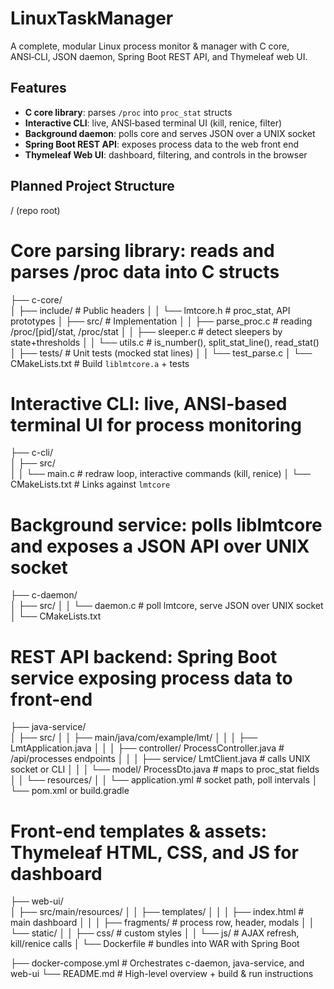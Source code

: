 # LinuxTaskManager

A complete, modular Linux process monitor & manager with C core, ANSI‑CLI, JSON daemon, Spring Boot REST API, and Thymeleaf web UI.

## Features
- **C core library**: parses `/proc` into `proc_stat` structs  
- **Interactive CLI**: live, ANSI‑based terminal UI (kill, renice, filter)  
- **Background daemon**: polls core and serves JSON over a UNIX socket  
- **Spring Boot REST API**: exposes process data to the web front end  
- **Thymeleaf Web UI**: dashboard, filtering, and controls in the browser

## Planned Project Structure
/ (repo root)

# Core parsing library: reads and parses /proc data into C structs
├── c-core/                
│   ├── include/           # Public headers
│   │   └── lmtcore.h      # proc_stat, API prototypes
│   ├── src/               # Implementation
│   │   ├── parse_proc.c   # reading /proc/[pid]/stat, /proc/stat
│   │   ├── sleeper.c      # detect sleepers by state+thresholds
│   │   └── utils.c        # is_number(), split_stat_line(), read_stat()
│   ├── tests/             # Unit tests (mocked stat lines)
│   │   └── test_parse.c
│   └── CMakeLists.txt     # Build `liblmtcore.a` + tests

# Interactive CLI: live, ANSI-based terminal UI for process monitoring
├── c-cli/                 
│   ├── src/               
│   │   └── main.c         # redraw loop, interactive commands (kill, renice)
│   └── CMakeLists.txt     # Links against `lmtcore`

# Background service: polls liblmtcore and exposes a JSON API over UNIX socket
├── c-daemon/              
│   ├── src/
│   │   └── daemon.c       # poll lmtcore, serve JSON over UNIX socket
│   └── CMakeLists.txt

# REST API backend: Spring Boot service exposing process data to front-end
├── java-service/          
│   ├── src/
│   │   ├── main/java/com/example/lmt/
│   │   │   ├── LmtApplication.java
│   │   │   ├── controller/ ProcessController.java   # /api/processes endpoints
│   │   │   ├── service/    LmtClient.java           # calls UNIX socket or CLI
│   │   │   └── model/      ProcessDto.java          # maps to proc_stat fields
│   │   └── resources/
│   │       └── application.yml  # socket path, poll intervals
│   └── pom.xml or build.gradle

# Front-end templates & assets: Thymeleaf HTML, CSS, and JS for dashboard
├── web-ui/                
│   ├── src/main/resources/
│   │   ├── templates/
│   │   │   ├── index.html       # main dashboard
│   │   │   ├── fragments/       # process row, header, modals
│   │   └── static/
│   │       ├── css/             # custom styles
│   │       └── js/              # AJAX refresh, kill/renice calls
│   └── Dockerfile             # bundles into WAR with Spring Boot

├── docker-compose.yml     # Orchestrates c-daemon, java-service, and web-ui
└── README.md              # High-level overview + build & run instructions
